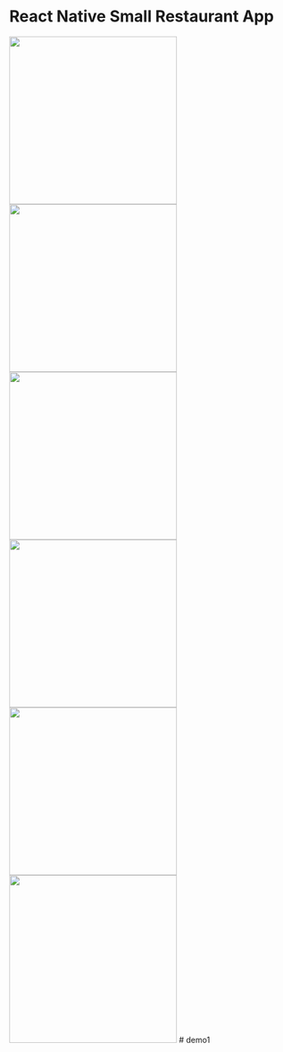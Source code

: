 # React Native Small Restaurant App

<img src="https://github.com/JonathanSum/little-lemon/blob/main/Examples/Screenshot_20230209-043559.jpg?raw=true" width="300px"/>
<img src="https://github.com/JonathanSum/little-lemon/blob/main/Examples/Screenshot_20230209-043703.jpg?raw=true" width="300px"/>
<img src="https://github.com/JonathanSum/little-lemon/blob/main/Examples/Screenshot_20230209-043711.jpg?raw=true" width="300px"/>
<img src="https://github.com/JonathanSum/little-lemon/blob/main/Examples/Screenshot_20230209-043715.jpg?raw=true" width="300px"/>
<img src="https://github.com/JonathanSum/little-lemon/blob/main/Examples/Screenshot_20230209-043727.jpg?raw=true" width="300px"/>
<img src="https://github.com/JonathanSum/little-lemon/blob/main/WireFrame/Wireframe1.png?raw=true" width="300px"/>
# demo1
